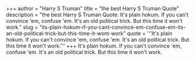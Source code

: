+++
author = "Harry S Truman"
title = "the best Harry S Truman Quote"
description = "the best Harry S Truman Quote: It's plain hokum. If you can't convince 'em, confuse 'em. It's an old political trick. But this time it won't work."
slug = "its-plain-hokum-if-you-cant-convince-em-confuse-em-its-an-old-political-trick-but-this-time-it-wont-work"
quote = '''It's plain hokum. If you can't convince 'em, confuse 'em. It's an old political trick. But this time it won't work.'''
+++
It's plain hokum. If you can't convince 'em, confuse 'em. It's an old political trick. But this time it won't work.
